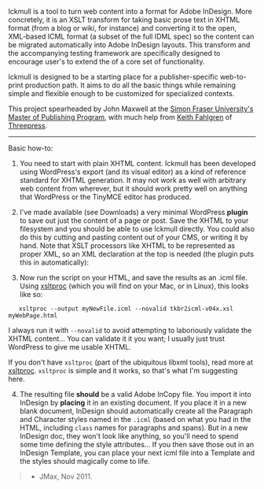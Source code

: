 Ickmull is a tool to turn web content into a format for Adobe InDesign. More concretely, it is an XSLT transform for taking basic prose text in XHTML format (from a blog or wiki, for instance) and converting it to the open, XML-based ICML format (a subset of the full IDML spec) so the content can be migrated automatically into Adobe InDesign layouts. This transform and the accompanying testing framework are specifically designed to encourage user's to extend the of a core set of functionality.

Ickmull is designed to be a starting place for a publisher-specific web-to-print production path. It aims to do all the basic things while remaining simple and flexible enough to be customized for specialized contexts.

This project spearheaded by John Maxwell at the [Simon Fraser University's Master of Publishing Program](http://tkbr.ccsp.sfu.ca/research/xml-production), with much help from [Keith Fahlgren](http://threepress.org/about/#keith) of [Threepress](http://threepress.org).


---


Basic how-to:

1. You need to start with plain XHTML content. Ickmull has been developed using WordPress's export (and its visual editor) as a kind of reference standard for XHTML generation. It may not work as well with arbitrary web content from wherever, but it should work pretty well on anything that WordPress or the TinyMCE editor has produced.

2. I've made available (see Downloads) a very minimal WordPress **plugin** to save out just the content of a page or post. Save the XHTML to your filesystem and you should be able to use Ickmull directly. You could also do this by cutting and pasting content out of your CMS, or writing it by hand. Note that XSLT processors like XHTML to be represented as proper XML, so an XML declaration at the top is needed (the plugin puts this in automatically):

> <?xml version="1.0" encoding="utf-8" ?>

3. Now run the script on your HTML, and save the results as an .icml file. Using [xsltproc](xsltproc.md) (which you will find on your Mac, or in Linux), this looks like so:

```
   xsltproc --output myNewFile.icml --novalid tkbr2icml-v04x.xsl myWebPage.html
```

I always run it with `--novalid` to avoid attempting to laboriously validate the XHTML content... You can validate it it you want; I usually just trust WordPress to give me usable XHTML.

If you don't have `xsltproc` (part of the ubiquitous libxml tools), read more at [xsltproc](xsltproc.md). `xsltproc` is simple and it works, so that's what I'm suggesting here.

4. The resulting file **should** be a valid Adobe InCopy file. You import it into InDesign by **placing** it in an existing document. If you place it in a new blank document, InDesign should automatically create all the Paragraph and Character styles named in the `.icml` (based on what you had in the HTML, including `class` names for paragraphs and spans). But in a new InDesign doc, they won't look like anything, so you'll need to spend some time defining the style attributes... If you then save those out in an InDesign Template, you can place your next icml file into a Template and the styles should magically come to life.

> - JMax, Nov 2011.